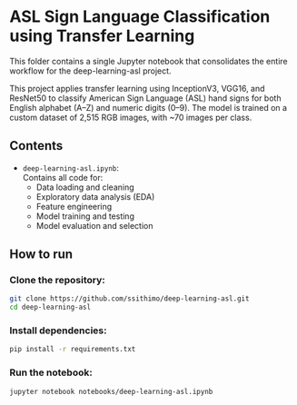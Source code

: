 # ASL Sign Language Classification using Transfer Learning

This folder contains a single Jupyter notebook that consolidates the entire workflow for the deep-learning-asl project.

This project applies transfer learning using InceptionV3, VGG16, and ResNet50 to classify American Sign Language (ASL) hand signs for both English alphabet (A–Z) and numeric digits (0–9). The model is trained on a custom dataset of 2,515 RGB images, with ~70 images per class.

## Contents

- `deep-learning-asl.ipynb`:  
  Contains all code for:
  - Data loading and cleaning  
  - Exploratory data analysis (EDA)  
  - Feature engineering
  - Model training and testing
  - Model evaluation and selection
    
## How to run

### Clone the repository:

```bash
git clone https://github.com/ssithimo/deep-learning-asl.git
cd deep-learning-asl
```

### Install dependencies:

```bash
pip install -r requirements.txt
```

### Run the notebook:
```bash
jupyter notebook notebooks/deep-learning-asl.ipynb
```
